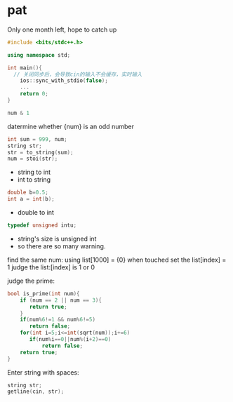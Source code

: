 # pat
Only one month left, hope to catch up

``` c++
#include <bits/stdc++.h>

using namespace std;

int main(){
  // 关闭同步后，会导致cin的输入不会缓存，实时输入
	ios::sync_with_stdio(false);
	...
	return 0;
}
```

``` c++
num & 1
```
datermine whether {num} is an odd number

``` c++
int sum = 999, num;
string str;
str = to_string(sum);
num = stoi(str);
```
* string to int
* int to string

``` c++
double b=0.5;
int a = int(b);
```
* double to int

``` c++
typedef unsigned intu;
```
* string's size is unsigned int
* so there are so many warning.

find the same num:
using list[1000] = {0}
when touched set the list[index] = 1
judge the list:[index] is 1 or 0

judge the prime:
``` c++
bool is_prime(int num){
    if (num == 2 || num == 3){
       return true;
    }
    if(num%6!=1 && num%6!=5)
       return false;
    for(int i=5;i<=int(sqrt(num));i+=6)
       if(num%i==0||num%(i+2)==0)
           return false;
    return true;
}
```

Enter string with spaces:
``` c++
string str;
getline(cin, str);
```
